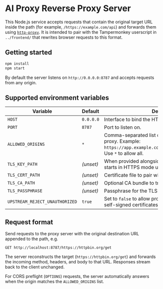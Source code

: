 # AI Proxy Reverse Proxy Server

This Node.js service accepts requests that contain the original target URL inside the path (for example,
`/https://example.com/api`) and forwards them using [`http-proxy`](https://www.npmjs.com/package/http-proxy).
It is intended to pair with the Tampermonkey userscript in `../frontend/` that rewrites browser requests to this
format.

## Getting started

```bash
npm install
npm start
```

By default the server listens on `http://0.0.0.0:8787` and accepts requests from any origin.

## Supported environment variables

| Variable | Default | Description |
| --- | --- | --- |
| `HOST` | `0.0.0.0` | Interface to bind the HTTP(S) server to. |
| `PORT` | `8787` | Port to listen on. |
| `ALLOWED_ORIGINS` | `*` | Comma-separated list of origins allowed to call the proxy. Example: `https://app.example.com,https://other.example.com`. Use `*` to allow all. |
| `TLS_KEY_PATH` | _(unset)_ | When provided alongside `TLS_CERT_PATH`, the server starts in HTTPS mode using the given private key. |
| `TLS_CERT_PATH` | _(unset)_ | Certificate file to pair with `TLS_KEY_PATH`. |
| `TLS_CA_PATH` | _(unset)_ | Optional CA bundle to trust when serving HTTPS. |
| `TLS_PASSPHRASE` | _(unset)_ | Passphrase for the TLS private key, if required. |
| `UPSTREAM_REJECT_UNAUTHORIZED` | `true` | Set to `false` to allow proxying to HTTPS targets with self-signed certificates. |

## Request format

Send requests to the proxy server with the original destination URL appended to the path, e.g.

```
GET http://localhost:8787/https://httpbin.org/get
```

The server reconstructs the target (`https://httpbin.org/get`) and forwards the incoming method, headers, and body to
that URL. Responses stream back to the client unchanged.

For CORS preflight (`OPTIONS`) requests, the server automatically answers when the origin matches the
`ALLOWED_ORIGINS` list.
